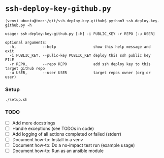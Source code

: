 # `ssh-deploy-key-github.py`

```
(venv) ubuntu@tmc:~/git/ssh-deploy-key-github$ python3 ssh-deploy-key-github.py -h

usage: ssh-deploy-key-github.py [-h] -i PUBLIC_KEY -r REPO [-u USER]

optional arguments:
  -h,            --help                 show this help message and exit
  -i PUBLIC_KEY, --pulic-key PUBLIC_KEY deploy this ssh public key FILE
  -r REPO,       --repo REPO            add ssh deploy key to this target github repo
  -u USER,       --user USER            target repos owner (org or user)

```

### Setup

```
./setup.sh
```

### TODO

- [ ] Add more docstrings
- [ ] Handle exceptions (see TODOs in code)
- [ ] Add logging of all actions completed or failed (stderr) 
- [ ] Document how-to: Install in a venv
- [ ] Document how-to: Do a no-impact test run (example usage)
- [ ] Document how-to: Run as an ansible module

